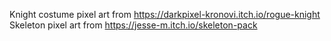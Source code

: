 Knight costume pixel art from https://darkpixel-kronovi.itch.io/rogue-knight
Skeleton pixel art from https://jesse-m.itch.io/skeleton-pack